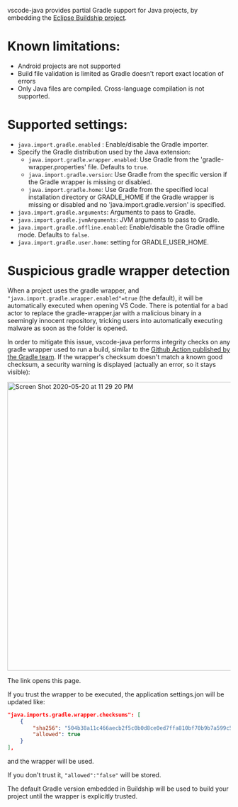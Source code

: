 vscode-java provides partial Gradle support for Java projects, by embedding the [Eclipse Buildship project](https://github.com/eclipse/buildship).


# Known limitations:

- Android projects are not supported
- Build file validation is limited as Gradle doesn't report exact location of errors
- Only Java files are compiled. Cross-language compilation is not supported.

# Supported settings:
* `java.import.gradle.enabled` : Enable/disable the Gradle importer.
* Specify the Gradle distribution used by the Java extension:
  * `java.import.gradle.wrapper.enabled`: Use Gradle from the 'gradle-wrapper.properties' file. Defaults to `true`.
  * `java.import.gradle.version`: Use Gradle from the specific version if the Gradle wrapper is missing or disabled.
  * `java.import.gradle.home`: Use Gradle from the specified local installation directory or GRADLE_HOME if the Gradle wrapper is missing or disabled and no 'java.import.gradle.version' is specified.
* `java.import.gradle.arguments`: Arguments to pass to Gradle.
* `java.import.gradle.jvmArguments`: JVM arguments to pass to Gradle.
* `java.import.gradle.offline.enabled`: Enable/disable the Gradle offline mode. Defaults to `false`.
* `java.import.gradle.user.home`: setting for GRADLE_USER_HOME.

# Suspicious gradle wrapper detection <a id="suspicious.wrapper" />
When a project uses the gradle wrapper, and `"java.import.gradle.wrapper.enabled"=true` (the default), it will be automatically executed when opening VS Code. 
There is potential for a bad actor to replace the gradle-wrapper.jar with a malicious binary in a seemingly innocent repository, tricking users into automatically executing malware as soon as the folder is opened.

In order to mitigate this issue, vscode-java performs integrity checks on any gradle wrapper used to run a build, similar to the [Github Action published by the Gradle team](https://docs.gradle.org/current/userguide/gradle_wrapper.html#wrapper_checksum_verification). If the wrapper's checksum doesn't match a known good checksum, a security warning is displayed (actually an error, so it stays visible):

 <img width="652" alt="Screen Shot 2020-05-20 at 11 29 20 PM" src="https://user-images.githubusercontent.com/148698/82499371-dc2db400-9af1-11ea-9c55-c721b3f8b8fb.png">

The link opens this page.

If you trust the wrapper to be executed, the application settings.jon will be updated like:

```json
"java.imports.gradle.wrapper.checksums": [
    {
        "sha256": "504b38a11c466aecb2f5c0b0d8ce0ed7ffa810bf70b9b7a599c570051be8fb4e",
        "allowed": true
    }
],
```
and the wrapper will be used.

If you don't trust it, `"allowed":"false"` will be stored. 

The default Gradle version embedded in Buildship will be used to build your project until the wrapper is explicitly trusted.
 
